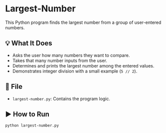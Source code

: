 # Largest-Number

This Python program finds the largest number from a group of user-entered numbers.

## 💡 What It Does

- Asks the user how many numbers they want to compare.
- Takes that many number inputs from the user.
- Determines and prints the largest number among the entered values.
- Demonstrates integer division with a small example (`5 // 2`).

## 📁 File

- `largest-number.py`: Contains the program logic.

## ▶️ How to Run

```bash
python largest-number.py
